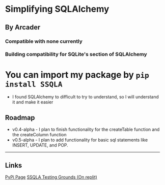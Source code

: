 # Simplifying SQLAlchemy
## By Arcader
### Compatible with none currently
### Building compatibility for SQLite's section of SQLAlchemy
# You can import my package by `pip install SSQLA`


- I found SQLAlchemy to difficult to try to understand, so I will understand it and make it easier



## Roadmap

- v0.4-alpha - I plan to finish functionality for the createTable function and the createColumn function
- v0.5-alpha - I plan to add functionality for basic sql statements like INSERT, UPDATE, and POP.

***

## Links
[PyPi Page](https://pypi.org/project/SSQLA)
[SSQLA Testing Grounds (On replit)](https://replit.com/@Arcader717/SSQLA-Testing-Grounds)

